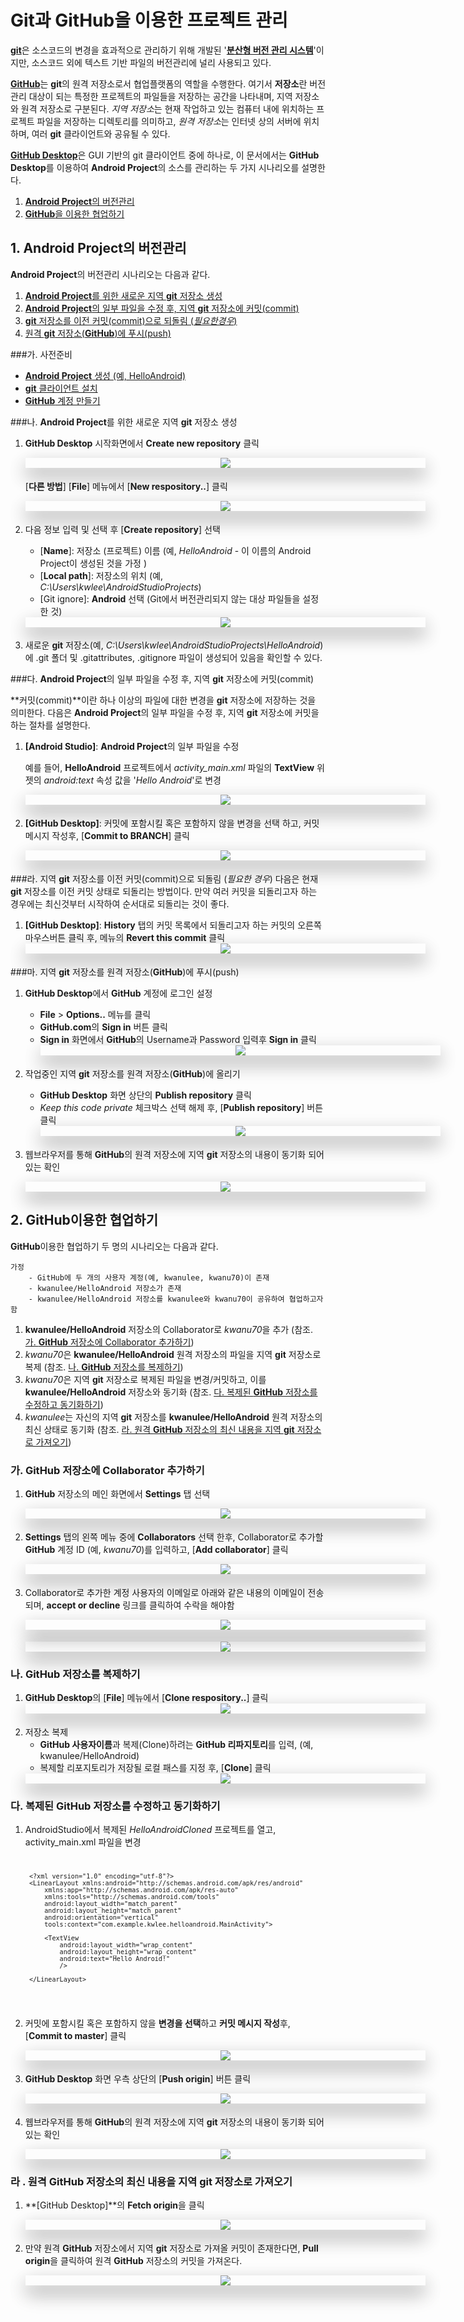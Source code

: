 <style> 
div.polaroid {
  	width: 640px;
  	box-shadow: 0 10px 30px 0 rgba(0, 0, 0, 0.2), 0 16px 30px 0 rgba(0, 0, 0, 0.19);
  	text-align: center;
	margin-bottom: 0.5cm;
}
</style>

# **Git과 GitHub**을 이용한 프로젝트 관리 

[**git**](https://git-scm.com/)은 소스코드의 변경을 효과적으로 관리하기 위해 개발된 '**[분산형 버전 관리 시스템](https://git-scm.com/book/ko/v1/%EC%8B%9C%EC%9E%91%ED%95%98%EA%B8%B0-%EB%B2%84%EC%A0%84-%EA%B4%80%EB%A6%AC%EB%9E%80%3F#분산-버전-관리-시스템)**'이지만, 소스코드 외에 텍스트 기반 파일의 버전관리에 널리 사용되고 있다. 

[**GitHub**](https://github.com/)는 **git**의 원격 저장소로서 협업플랫폼의 역할을 수행한다. 여기서 **저장소**란 버전관리 대상이 되는 특정한 프로젝트의 파일들을 저장하는 공간을 나타내며, 지역 저장소와 원격 저장소로 구분된다. *지역 저장소*는 현재 작업하고 있는 컴퓨터 내에 위치하는 프로젝트 파일을 저장하는 디렉토리를 의미하고, *원격 저장소*는 인터넷 상의 서버에 위치하며, 여러 **git** 클라이언트와 공유될 수 있다.

[**GitHub Desktop**](https://desktop.github.com/)은 GUI 기반의 git 클라이언트 중에 하나로, 이 문서에서는 **GitHub Desktop**를 이용하여 **Android Project**의 소스를 관리하는 두 가지 시나리오를 설명한다. 

1. [**Android Project**의 버전관리](#1)
2. [**GitHub**을 이용한 협업하기](#2)

<a name="1"></a>
## 1. **Android Project**의 버전관리
**Android Project**의 버전관리 시나리오는 다음과 같다.

1. [**Android Project**를 위한 새로운 지역 **git** 저장소 생성](#1.1)
2. [**Android Project**의 일부 파일을 수정 후, 지역 **git** 저장소에 커밋(commit)](#1.2)
3. [**git** 저장소를 이전 커밋(commit)으로 되돌림 (*필요한경우*)](#1.3) 
4. [원격 **git** 저장소(**GitHub**)에 푸시(push)](#1.4)

###가. 사전준비
- [**Android Project** 생성 (예, HelloAndroid)](https://kwanulee.github.io/Android/intro-android/start-android-project.html#start-android)
- [**git** 클라이언트 설치](install_git_clients.html) 
- [**GitHub** 계정 만들기](create-github-account.html)  

<a name="1.1"></a>
###나. **Android Project**를 위한 새로운 지역 **git** 저장소 생성
1. **GitHub Desktop** 시작화면에서 **Create new repository** 클릭
	<div class="polaroid">
		<img src="figure/github-desktop-new-repository.JPG"> 
	</div>	

	[**다른 방법**] [**File**] 메뉴에서 [**New respository..**] 클릭
	<div class="polaroid">
		<img src="figure/create-local-repository-windows.PNG">
	</div>	
	
2. 다음 정보 입력 및 선택 후 [**Create repository**] 선택
	- [**Name**]: 저장소 (프로젝트) 이름 (예, *HelloAndroid* - 이 이름의 Android Project이 생성된 것을 가정 )
	- [**Local path**]: 저장소의 위치 (예, *C:\Users\kwlee\AndroidStudioProjects*)
	- [Git ignore]: **Android** 선택 (Git에서 버전관리되지 않는 대상 파일들을 설정한 것)
	<div class="polaroid">
		<img src="figure/create-new-repository-wizard.PNG">
	</div>
3. 새로운 **git** 저장소(예, *C:\Users\kwlee\AndroidStudioProjects\HelloAndroid*)에 .git 폴더 및 .gitattributes, .gitignore 파일이 생성되어 있음을 확인할 수 있다.

<a name="1.2"></a>
###다. **Android Project**의 일부 파일을 수정 후, 지역 **git** 저장소에 커밋(commit)
	
**커밋(commit)**이란 하나 이상의 파일에 대한 변경을 **git** 저장소에 저장하는 것을 의미한다. 다음은 **Android Project**의 일부 파일을 수정 후, 지역 **git** 저장소에 커밋을 하는 절차를 설명한다.

1. **[Android Studio]**:  **Android Project**의 일부 파일을 수정 

	예를 들어, **HelloAndroid** 프로젝트에서 *activity_main.xml* 파일의 **TextView** 위젯의 *android:text* 속성 값을 '*Hello Android*'로 변경 
	 <div class="polaroid">
		<img src="figure/helloandroid-project-change1.png">
	</div>

2. **[GitHub Desktop]**: 커밋에 포함시킬 혹은 포함하지 않을 변경을 선택 하고, 커밋 메시지 작성후, [**Commit to BRANCH**] 클릭 
	<div class="polaroid">
		<img src="figure/commit-message.PNG">
	</div>

<a name="1.3"></a>
###라. 지역 **git** 저장소를 이전 커밋(commit)으로 되돌림 (*필요한 경우*)
다음은 현재 **git** 저장소를 이전 커밋 상태로 되돌리는 방법이다. 만약 여러 커밋을 되돌리고자 하는 경우에는 최신것부터 시작하여 순서대로 되돌리는 것이 좋다.

1. **[GitHub Desktop]**: **History** 탭의 커밋 목록에서 되돌리고자 하는 커밋의 오른쪽 마우스버튼  클릭 후, 메뉴의 **Revert this commit** 클릭 
	<div class="polaroid">
		<img src="figure/revert-commit.PNG">
	</div>

<a name="1.4"></a>
###마. 지역 **git** 저장소를 원격 저장소(**GitHub**)에 푸시(push)

1. **GitHub Desktop**에서 **GitHub** 계정에 로그인 설정 

	- **File** > **Options..** 메뉴를 클릭
	- **GitHub.com**의 **Sign in** 버튼 클릭 
	- **Sign in** 화면에서 **GitHub**의 Username과 Password 입력후 **Sign in** 클릭 
		<div class="polaroid">
			<img src="figure/signin-github.PNG">
		</div>
2. 작업중인 지역 **git** 저장소를 원격 저장소(**GitHub**)에 올리기
	- **GitHub Desktop** 화면 상단의 **Publish repository** 클릭 
	- *Keep this code private* 체크박스 선택 해제 후, [**Publish repository**] 버튼 클릭
	 	<div class="polaroid">
			<img src="figure/publish-repository.png">
		</div>

3. 웹브라우저를 통해 **GitHub**의 원격 저장소에 지역 **git** 저장소의 내용이 동기화 되어 있는 확인  
	<div class="polaroid">
			<img src="figure/github-sync-result.png">
		</div>


## <a name="2"></a>2. **GitHub**이용한 협업하기
**GitHub**이용한 협업하기 두 명의 시나리오는 다음과 같다.

	가정
		- GitHub에 두 개의 사용자 계정(예, kwanulee, kwanu70)이 존재 
		- kwanulee/HelloAndroid 저장소가 존재
		- kwanulee/HelloAndroid 저장소를 kwanulee와 kwanu70이 공유하여 협업하고자 함

1. **kwanulee/HelloAndroid** 저장소의 Collaborator로 *kwanu70*을 추가 (참조. [가. **GitHub** 저장소에 Collaborator 추가하기](#2.1))
2. *kwanu70*은 **kwanulee/HelloAndroid** 원격 저장소의 파일을 지역 **git** 저장소로 복제 (참조. [나. **GitHub** 저장소를 복제하기](#2.2))
3. *kwanu70*은 지역 **git** 저장소로 복제된 파일을 변경/커밋하고, 이를 **kwanulee/HelloAndroid** 저장소와 동기화  (참조. [다.  복제된 **GitHub** 저장소를 수정하고 동기화하기](#2.3))
4.  *kwanulee*는 자신의 지역 **git** 저장소를 **kwanulee/HelloAndroid** 원격 저장소의 최신 상태로 동기화 (참조. [라.  원격 **GitHub** 저장소의 최신 내용을  지역 **git** 저장소로 가져오기](#2.4))

<a name="2.1"></a>
### 가. **GitHub** 저장소에 Collaborator 추가하기
1. **GitHub** 저장소의 메인 화면에서 **Settings** 탭 선택
	<div class="polaroid">
			<img src="figure/github-settings.png">
	</div>

2. **Settings** 탭의 왼쪽 메뉴 중에 **Collaborators** 선택 한후, Collaborator로 추가할 **GitHub** 계정 ID (예, *kwanu70*)를 입력하고, [**Add collaborator**] 클릭
	<div class="polaroid">
			<img src="figure/github-add-collaborator.png">
	</div>

3. Collaborator로 추가한 계정 사용자의 이메일로 아래와 같은 내용의 이메일이 전송되며, **accept or decline** 링크를 클릭하여 수락을 해야함
	<div class="polaroid">
			<img src="figure/email-authentication.png">
	</div>
	<div class="polaroid">
			<img src="figure/accept-invitation.png">
	</div>


<a name="2.2"></a>
### 나. **GitHub** 저장소를 복제하기

1. **GitHub Desktop**의 [**File**] 메뉴에서 [**Clone respository..**] 클릭
	<div class="polaroid">
		<img src="figure/clone-file-menu-windows.png">
	</div>	
2. 저장소 복제 
	- **GitHub 사용자이름**과 복제(Clone)하려는 **GitHub 리파지토리**를 입력, (예, kwanulee/HelloAndroid)
	- 복제할  리포지토리가 저장될 로컬 패스를 지정 후, [**Clone**] 클릭 
	<div class="polaroid">
		<img src="figure/clone-url-win.png">
	</div>	

<a name="2.3"></a>
### 다. 복제된 **GitHub** 저장소를 수정하고 동기화하기
1. AndroidStudio에서 복제된 *HelloAndroidCloned* 프로젝트를 열고, activity_main.xml 파일을 변경
	<code>

		<?xml version="1.0" encoding="utf-8"?>
		<LinearLayout xmlns:android="http://schemas.android.com/apk/res/android"
		    xmlns:app="http://schemas.android.com/apk/res-auto"
		    xmlns:tools="http://schemas.android.com/tools"
		    android:layout_width="match_parent"
		    android:layout_height="match_parent"
		    android:orientation="vertical"
		    tools:context="com.example.kwlee.helloandroid.MainActivity">
	
		    <TextView
		        android:layout_width="wrap_content"
		        android:layout_height="wrap_content"
		        android:text="Hello Android!"
		        />
		
		</LinearLayout>
	</code>

2. 커밋에 포함시킬 혹은 포함하지 않을 **변경을 선택**하고 **커밋 메시지 작성**후, [**Commit to master**] 클릭 
	<div class="polaroid">
		<img src="figure/commit-message2.PNG">
	</div>
	 
5. **GitHub Desktop** 화면 우측 상단의 [**Push origin**] 버튼 클릭
		<div class="polaroid">
			<img src="figure/github-desktop-sync-button.png">
		</div>
		
6. 웹브라우저를 통해 **GitHub**의 원격 저장소에 지역 **git** 저장소의 내용이 동기화 되어 있는 확인  
	<div class="polaroid">
			<img src="figure/github-sync-result.png">
		</div>
 
<a name="2.4"></a>
### 라 . 원격 **GitHub** 저장소의 최신 내용을  지역 **git** 저장소로 가져오기
1. **[GitHub Desktop]**의 **Fetch origin**을 클릭
	<div class="polaroid">
			<img src="figure/fetch-origin.PNG">
		</div>

2. 만약 원격 **GitHub** 저장소에서 지역 **git** 저장소로 가져올 커밋이 존재한다면, **Pull origin**을 클릭하여 원격 **GitHub** 저장소의  커밋을 가져온다.
	<div class="polaroid">
			<img src="figure/pull-origin.PNG">
		</div>

